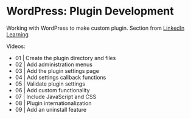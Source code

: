 # WordPress: Plugin Development
Working with WordPress to make custom plugin. Section from [LinkedIn Learning](https://www.linkedin.com/learning/wordpress-plugin-development/welcome) 

Videos:
- 01 | Create the plugin directory and files
- 02 | Add administration menus
- 03 | Add the plugin settings page
- 04 | Add settings callback functions
- 05 | Validate plugin settings
- 06 | Add custom functionality
- 07 | Include JavaScript and CSS
- 08 | Plugin internationalization
- 09 | Add an uninstall feature
